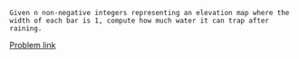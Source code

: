 ```
Given n non-negative integers representing an elevation map where the width of each bar is 1, compute how much water it can trap after raining.

```

[Problem link](https://leetcode.com/problems/trapping-rain-water/)